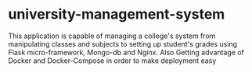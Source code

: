 # university-management-system
This application is capable of managing a college's system from manipulating classes and subjects to setting up student's grades using Flask micro-framework, Mongo-db and Nginx. Also Getting advantage of Docker and Docker-Compose in order to make deployment easy
